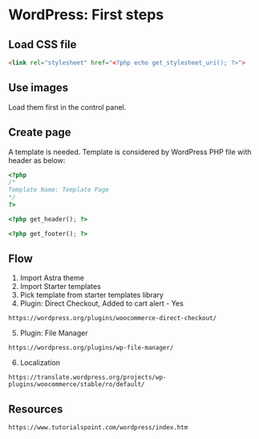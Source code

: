 # WordPress: First steps
## Load CSS file
```html
<link rel="stylesheet" href="<?php echo get_stylesheet_uri(); ?>">
```
## Use images
Load them first in the control panel.
## Create page 
A template is needed. Template is considered by WordPress PHP file with header as below:
```php
<?php
/*
Template Name: Template Page
*/
?>

<?php get_header(); ?>

<?php get_footer(); ?>
```
## Flow
1. Import Astra theme
2. Import Starter templates
3. Pick template from starter templates library
4. Plugin: Direct Checkout, Added to cart alert - Yes
```
https://wordpress.org/plugins/woocommerce-direct-checkout/
```
5. Plugin: File Manager
```
https://wordpress.org/plugins/wp-file-manager/
```
6. Localization
```
https://translate.wordpress.org/projects/wp-plugins/woocommerce/stable/ro/default/
```

## Resources
```
https://www.tutorialspoint.com/wordpress/index.htm
```

